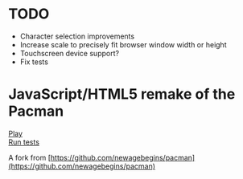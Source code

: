 TODO
=====================================
- Character selection improvements
- Increase scale to precisely fit browser window width or height
- Touchscreen device support?
- Fix tests

JavaScript/HTML5 remake of the Pacman
=====================================

[Play](http://nauris-kolmanis.github.com/vcp-pacman/Pacman.html)  
[Run tests](http://nauris-kolmanis.github.com/vcp-pacman/SpecRunner.html)

A fork from [https://github.com/newagebegins/pacman](https://github.com/newagebegins/pacman)
